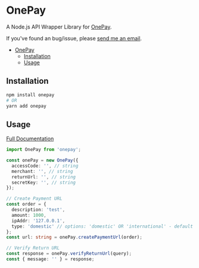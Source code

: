 # OnePay

A Node.js API Wrapper Library for [OnePay](https://www.onepay.vn/).

If you've found an bug/issue, please [send me an email](mailto:hieumdoan@gmail.com).

- [OnePay](#onepay)
  - [Installation](#installation)
  - [Usage](#usage)

## Installation

```sh
npm install onepay
# OR
yarn add onepay
```

## Usage

[Full Documentation](https://mtf.onepay.vn/developer/)

```ts
import OnePay from 'onepay';

const onePay = new OnePay({
  accessCode: '', // string
  merchant: '', // string
  returnUrl: '', // string
  secretKey: '', // string
});

// Create Payment URL
const order = {
  description: 'test',
  amount: 1000,
  ipAddr: '127.0.0.1',
  type: 'domestic' // options: 'domestic' OR 'international' - default "domestic"
};
const url: string = onePay.createPaymentUrl(order);

// Verify Return URL
const response = onePay.verifyReturnUrl(query);
const { message: '' } = response;
```
